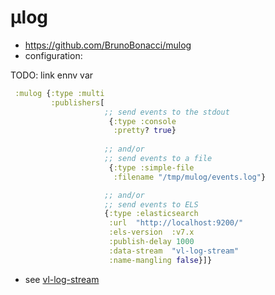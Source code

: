 # µlog

* https://github.com/BrunoBonacci/mulog
* configuration:

TODO: link ennv var

```clojure
 :mulog {:type :multi
         :publishers[ 
                     ;; send events to the stdout
                      {:type :console
                       :pretty? true}
                     
					 ;; and/or
					 ;; send events to a file
                      {:type :simple-file
                       :filename "/tmp/mulog/events.log"}

	                 ;; and/or
					 ;; send events to ELS
                     {:type :elasticsearch
                      :url  "http://localhost:9200/"
                      :els-version  :v7.x
                      :publish-delay 1000
                      :data-stream  "vl-log-stream"
                      :name-mangling false}]}
```

* see [vl-log-stream](https://github.com/wactbprot/vl-log-stream)

